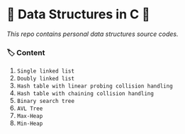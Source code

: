 # :dna: Data Structures in C :dna:

_This repo contains personal data structures source codes._

### :label: Content
1. `Single linked list`
2. `Doubly linked list`
3. `Hash table with linear probing collision handling`
4. `Hash table with chaining collision handling`
5. `Binary search tree`
6. `AVL Tree`
7. `Max-Heap`
8. `Min-Heap`
